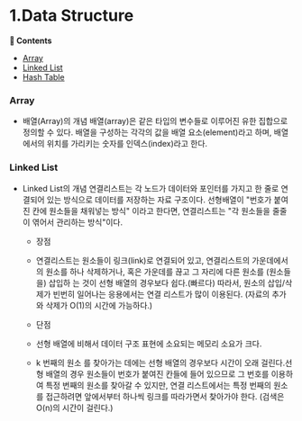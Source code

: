 # 1.Data Structure
**:radio_button: Contents**
* [Array](#array)
* [Linked List](#linkedlist)
* [Hash Table](#hashtable)

### Array
* 배열(Array)의 개념
배열(array)은 같은 타입의 변수들로 이루어진 유한 집합으로 정의할 수 있다.
배열을 구성하는 각각의 값을 배열 요소(element)라고 하며, 배열에서의 위치를 가리키는 숫자를 인덱스(index)라고 한다.


### Linked List
* Linked List의 개념
연결리스트는 각 노드가 데이터와 포인터를 가지고 한 줄로 연결되어 있는 방식으로 데이터를 저장하는 자료 구조이다. 
선형배열이 "번호가 붙여진 칸에 원소들을 채워넣는 방식" 이라고 한다면, 연결리스트는 "각 원소들을 줄줄이 엮어서 관리하는 방식"이다.

  * 장점
   * 연결리스트는 원소들이 링크(link)로 연결되어 있고, 연결리스트의 가운데에서의 원소를 하나 삭제하거나, 혹은 가운데를 끊고 그 자리에 다른 원소를 (원소들을) 삽입하  는 것이 선형 배열의 경우보다 쉽다.(빠르다) 따라서, 원소의 삽입/삭제가 빈번히 일어나는 응용에서는 연결 리스트가 많이 이용된다.
  (자료의 추가와 삭제가 O(1)의 시간에 가능하다.)
  
  * 단점
   * 선형 배열에 비해서 데이터 구조 표현에 소요되는 메모리 소요가 크다. 
   * k 번째의 원소 를 찾아가는 데에는 선형 배열의 경우보다 시간이 오래 걸린다.선형 배열의 경우 원소들이 번호가 붙여진 칸들에 들어 있으므로 그 번호를 이용하여 특정   번째의 원소를 찾아갈 수 있지만, 연결 리스트에서는 특정 번째의 원소를 접근하려면 앞에서부터 하나씩 링크를 따라가면서 찾아가야 한다.
  (검색은 O(n)의 시간이 걸린다.)
